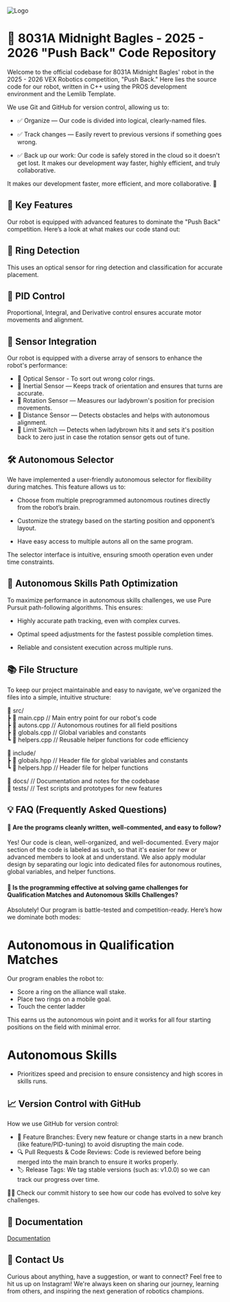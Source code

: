 
![Logo](https://github.com/BlakeGurnee/Midnight_Bagles_PushBackCodeRepository/blob/5f3fe819de12f377fe2857047910ae472b8eb231/Copy%20of%20High%20Voltage2.png?raw=true)


# 📢 8031A Midnight Bagles - 2025 - 2026 "Push Back" Code Repository

Welcome to the official codebase for 8031A Midnight Bagles' robot in the 2025 - 2026 VEX Robotics competition, "Push Back." Here lies the source code for our robot, written in C++ using the PROS development environment and the Lemlib Template.

We use Git and GitHub for version control, allowing us to:

- ✅ Organize — Our code is divided into logical, clearly-named files.

- ✅ Track changes — Easily revert to previous versions if something goes wrong.

- ✅ Back up our work: Our code is safely stored in the cloud so it doesn't get lost. It makes our development way faster, highly efficient, and truly collaborative.


 It makes our development faster, more efficient, and more collaborative. 🚀


## 🚀 Key Features

Our robot is equipped with advanced features to dominate the "Push Back" competition. Here’s a look at what makes our code stand out:

## 🎯 Ring Detection

This uses an optical sensor for ring detection and classification for accurate placement.

## 🔄 PID Control

Proportional, Integral, and Derivative control ensures accurate motor movements and alignment.

## 🧠 Sensor Integration

Our robot is equipped with a diverse array of sensors to enhance the robot's performance:

  - 🔵 Optical Sensor - To sort out wrong color rings.
  - 🔵 Inertial Sensor — Keeps track of orientation and ensures that turns are accurate.
  - 🔵 Rotation Sensor — Measures our ladybrown's position for precision movements.
  - 🔵 Distance Sensor  — Detects obstacles and helps with autonomous alignment.
  - 🔵 Limit Switch  — Detects when ladybrown hits it and sets it's position back to zero just in case the rotation sensor gets out of tune.


## 🛠️ Autonomous Selector

We have implemented a user-friendly autonomous selector for flexibility during matches. This feature allows us to:

- Choose from multiple preprogrammed autonomous routines directly from the robot’s brain.

- Customize the strategy based on the starting position and opponent’s layout.

- Have easy access to multiple autons all on the same program.

The selector interface is intuitive, ensuring smooth operation even under time constraints.

## 💪 Autonomous Skills Path Optimization

To maximize performance in autonomous skills challenges, we use Pure Pursuit path-following algorithms. This ensures:

- Highly accurate path tracking, even with complex curves.

- Optimal speed adjustments for the fastest possible completion times.

- Reliable and consistent execution across multiple runs.


## 📚 File Structure

To keep our project maintainable and easy to navigate, we’ve organized the files into a simple, intuitive structure:

📂 src/  
  ┣ 📜 main.cpp           // Main entry point for our robot's code  
  ┣ 📜 autons.cpp         // Autonomous routines for all field positions  
  ┣ 📜 globals.cpp        // Global variables and constants  
  ┗ 📜 helpers.cpp        // Reusable helper functions for code efficiency  

📂 include/  
  ┣ 📜 globals.hpp       // Header file for global variables and constants  
  ┗ 📜 helpers.hpp       // Header file for helper functions  

📂 docs/                // Documentation and notes for the codebase  
📂 tests/               // Test scripts and prototypes for new features    

## 💡 FAQ (Frequently Asked Questions)

#### 🔹 Are the programs cleanly written, well-commented, and easy to follow?

Yes! Our code is clean, well-organized, and well-documented. Every major section of the code is labeled as such, so that it's easier for new or advanced members to look at and understand. We also apply modular design by separating our logic into dedicated files for autonomous routines, global variables, and helper functions.

#### 🔹 Is the programming effective at solving game challenges for Qualification Matches and Autonomous Skills Challenges?

Absolutely! Our program is battle-tested and competition-ready. Here’s how we dominate both modes:

# Autonomous in Qualification Matches 
Our program enables the robot to:
  - Score a ring on the alliance wall stake.
  - Place two rings on a mobile goal.
  - Touch the center ladder
    
This earns us the autonomous win point and it works for all four starting positions on the field with minimal error.

# Autonomous Skills 
- Prioritizes speed and precision to ensure consistency and high scores in skills runs.

## 📈 Version Control with GitHub

How we use GitHub for version control:

- 🌿 Feature Branches: Every new feature or change starts in a new branch (like feature/PID-tuning) to avoid disrupting the main code.
- 🔍 Pull Requests & Code Reviews: Code is reviewed before being merged into the main branch to ensure it works properly.
- 🏷️ Release Tags: We tag stable versions (such as: v1.0.0) so we can track our progress over time.

🕵️‍♂️ Check our commit history to see how our code has evolved to solve key challenges.

## 📕 Documentation

[Documentation](https://blakegurnee.github.io/8031A_HighVoltageCode/)

## 📲 Contact Us

Curious about anything, have a suggestion, or want to connect? Feel free to hit us up on Instagram! We're always keen on sharing our journey, learning from others, and inspiring the next generation of robotics champions.

